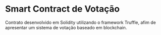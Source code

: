 # Smart Contract de Votação
Contrato desenvolvido em Solidity utilizando o framework Truffle, afim de apresentar um sistema de votação baseado em blockchain.
